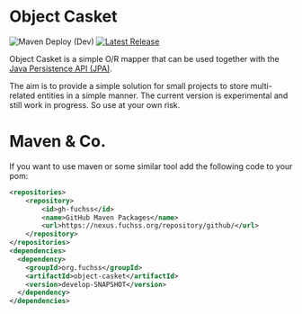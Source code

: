 # Object Casket
![Maven Deploy (Dev)](https://github.com/foxhutch/object-casket/workflows/Maven%20Deploy%20(Dev)/badge.svg)
[![Latest Release](https://img.shields.io/github/release/foxhutch/object-casket.svg)](https://github.com/foxhutch/object-casket/releases/latest)

Object Casket is a simple O/R mapper that can be used together with the [Java Persistence API (JPA)](https://docs.oracle.com/javaee/7/api/javax/persistence/package-summary.html).

The aim is to provide a simple solution for small projects to store multi-related entities in a simple manner. The current version is
experimental and still work in progress. So use at your own risk.

# Maven & Co.
If you want to use maven or some similar tool add the following code to your pom:
```xml
<repositories>
	<repository>
		<id>gh-fuchss</id>
		<name>GitHub Maven Packages</name>
		<url>https://nexus.fuchss.org/repository/github/</url>
	</repository>
</repositories>
<dependencies>
  <dependency>
    <groupId>org.fuchss</groupId>
    <artifactId>object-casket</artifactId>
    <version>develop-SNAPSHOT</version>
  </dependency>
</dependencies>
```
